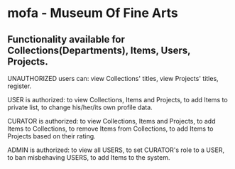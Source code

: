 # mofa - Museum Of Fine Arts

Functionality available for Collections(Departments), Items, Users, Projects. 
--------------------------------------------------------------------------------------------------------

UNAUTHORIZED users can:
view Collections' titles, view Projects' titles,
register.

USER is authorized:
to view Collections, Items and Projects,
to add Items to private list,
to change his/her/its own profile data.

CURATOR is authorized:
to view Collections, Items and Projects,
to add Items to Collections,
to remove Items from Collections,
to add Items to Projects based on their rating.

ADMIN is authorized:
to view all USERS,
to set CURATOR's role to a USER,
to ban misbehaving USERS,
to add Items to the system.
